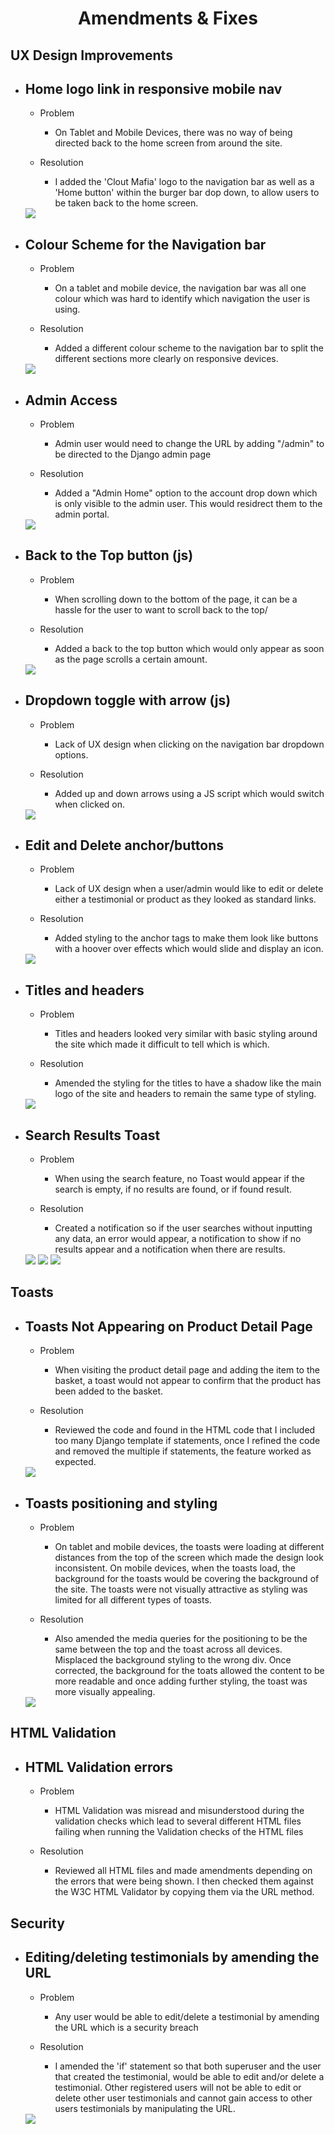 <h1 align="center">Amendments & Fixes</h1>

## UX Design Improvements

- <h2> Home logo link in responsive mobile nav</h2>

    - Problem

        - On Tablet and Mobile Devices, there was no way of being directed back to the home screen from around the site.

    - Resolution

        - I added the 'Clout Mafia' logo to the navigation bar as well as a 'Home button' within the burger bar dop down, to allow users to be taken back to the home screen.

    <img src="../images/resubmission-images/resubmission1.png">

- <h2> Colour Scheme for the Navigation bar</h2>

    - Problem

        - On a tablet and mobile device, the navigation bar was all one colour which was hard to identify which navigation the user is using.

    - Resolution 

        - Added a different colour scheme to the navigation bar to split the different sections more clearly on responsive devices.

    <img src="../images/resubmission-images/resubmission2.png">

- <h2> Admin Access</h2>

    - Problem

        - Admin user would need to change the URL by adding "/admin" to be directed to the Django admin page

    - Resolution

        - Added a "Admin Home" option to the account drop down which is only visible to the admin user. This would residrect them to the admin portal.

    <img src="../images/resubmission-images/resubmission13.png">

- <h2> Back to the Top button (js)</h2>

    - Problem

        - When scrolling down to the bottom of the page, it can be a hassle for the user to want to scroll back to the top/

    - Resolution

        - Added a back to the top button which would only appear as soon as the page scrolls a certain amount.

    <img src="../images/resubmission-images/resubmission3.png">
    
- <h2> Dropdown toggle with arrow (js)</h2>

    - Problem

        - Lack of UX design when clicking on the navigation bar dropdown options.

    - Resolution

        - Added up and down arrows using a JS script which would switch when clicked on.
    
    <img src="../images/resubmission-images/resubmission4.png">

- <h2> Edit and Delete anchor/buttons </h2>

    - Problem

        - Lack of UX design when a user/admin would like to edit or delete either a testimonial or product as they looked as standard links.

    - Resolution

        - Added styling to the anchor tags to make them look like buttons with a hoover over effects which would slide and display an icon.

    <img src="../images/resubmission-images/resubmission5.png">

- <h2> Titles and headers </h2>

    - Problem

        - Titles and headers looked very similar with basic styling around the site which made it difficult to tell which is which.

    - Resolution 

        - Amended the styling for the titles to have a shadow like the main logo of the site and headers to remain the same type of styling.

    <img src="../images/resubmission-images/resubmission6.png">

- <h2> Search Results Toast </h2>

    - Problem

        - When using the search feature, no Toast would appear if the search is empty, if no results are found, or if found result.

    - Resolution

        - Created a notification so if the user searches without inputting any data, an error would appear, a notification to show if no results appear and a notification when there are results.
    
    <img src="../images/resubmission-images/resubmission7.png">
    <img src="../images/resubmission-images/resubmission9.png">
    <img src="../images/resubmission-images/resubmission8.png">

## Toasts

- <h2> Toasts Not Appearing on Product Detail Page </h2>

    - Problem

        - When visiting the product detail page and adding the item to the basket, a toast would not appear to confirm that the product has been added to the basket.

    - Resolution

        - Reviewed the code and found in the HTML code that I included too many Django template if statements, once I refined the code and removed the multiple if statements, the feature worked as expected. 

    <img src="../images/resubmission-images/resubmission10.png">

- <h2> Toasts positioning and styling </h2>

    - Problem

        - On tablet and mobile devices, the toasts were loading at different distances from the top of the screen which made the design look inconsistent. On mobile devices, when the toasts load, the background for the toasts would be covering the background of the site. The toasts were not visually attractive as styling was limited for all different types of toasts.

    - Resolution

        - Also amended the media queries for the positioning to be the same between the top and the toast across all devices. Misplaced the background styling to the wrong div. Once corrected, the background for the toats allowed the content to be more readable and once adding further styling, the toast was more visually appealing.

    <img src="../images/resubmission-images/resubmission11.png">

## HTML Validation

- <h2> HTML Validation errors </h2>

    - Problem

        - HTML Validation was misread and misunderstood during the validation checks which lead to several different HTML files failing when running  the Validation checks of the HTML files
    
    - Resolution

        - Reviewed all HTML files and made amendments depending on the errors that were being shown. I then checked them against the W3C HTML Validator by copying them via the URL method.

## Security

- <h2> Editing/deleting testimonials by amending the URL  </h2>

    - Problem

        - Any user would be able to edit/delete a testimonial by amending the URL which is a security breach

    - Resolution

        - I amended the 'if' statement so that both superuser and the user that created the testimonial, would be able to edit and/or delete a testimonial. Other registered users will not be able to edit or delete other user testimonials and cannot gain access to other users testimonials by manipulating the URL.

    <img src="../images/resubmission-images/resubmission12.png">